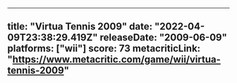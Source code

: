 
---
title: "Virtua Tennis 2009"
date: "2022-04-09T23:38:29.419Z"
releaseDate: "2009-06-09"
platforms: ["wii"]
score: 73
metacriticLink: "https://www.metacritic.com/game/wii/virtua-tennis-2009"
---

